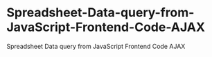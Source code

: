 # Spreadsheet-Data-query-from-JavaScript-Frontend-Code-AJAX
Spreadsheet Data query from JavaScript Frontend Code AJAX

